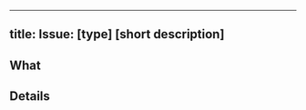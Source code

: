
---
title: Issue: [type] [short description]
---
<!-- [type]: What is this issue for? A bug report? A feature request? -->

<!--
Please make sure you've checked that your issue hasn't already been raised within this repository.

If you need help with submitting an issue, please get in touch with the team at data.journalism.development@ft.com or #djd-comms on Slack.
-->
## What
<!-- A clear description of what the problem or feature request is -->

## Details
<!--
If it is a bug:
- describe what the expected behaviour is, and what is actually happening
- add steps on how to reproduce it
- describe the environment you are having this problem in
	- Browser + version (e.g. Chrome 70)
	- Device (e.g. iPhone X, Desktop)
	- provide screenshots to illustrate your problem

If it is a feature request:
	- explain what prompted this request — e.g. is it something that you regularly make a workaround for?
	- describe what the new feature would do and how it would be used
	- explain what alternatives you have explored / considered
	- where possible, attach designs for the style of the new feature
-->

<!--
## Additional information
For either type of issue:
	- please add any other comments or details you might have
	- if you've had a conversation about this with someone, please reference that person in this issue
	- if there is a similar or related issue, please link to it
-->
